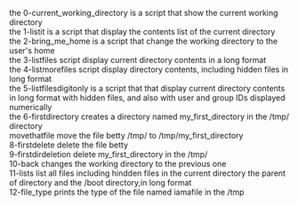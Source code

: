 the 0-current_working_directory is a script that show the current working directory <br/>
the 1-listit is a script that display the contents list of the current directory <br/>
the 2-bring_me_home is a script that change the working directory to the user's home <br/>
the 3-listfiles script display current directory contents in a long format <br/>
the 4-listmorefiles script display directory contents, including hidden files in long format <br/>
the 5-listfilesdigitonly is a script that that display current directory contents in long format with hidden files, and also with user and group IDs displayed numerically <br/>
the 6-firstdirectory creates a directory named my_first_directory in the /tmp/ directory <br/>
movethatfile move the file betty /tmp/ to /tmp/my_first_directory <br/>
8-firstdelete delete the file betty <br/>
9-firstdirdeletion delete my_first_directory in the /tmp/ <br/>
10-back changes the working directory to the previous one <br/>
11-lists list all files including hindden files in the current directory the parent of directory and the /boot directory,in long format <br/>
12-file_type prints the type of the file named iamafile in the /tmp <br/>

